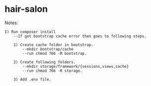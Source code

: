 # hair-salon

Notes:
	
	I) Run composer install
		--If got bootstrap cache error then goes to following steps.	

		1) Create cache folder in bootstrap.
			--mkdir bootstrap/cache
			--run chmod 766 -R bootstrap.

		2) Create following folders.
			--mkdir storage/framework/{sessions,views,cache}
			--run chmod 766 -R storage.

		3) Add .env file.